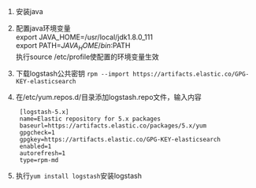1. 安装java
2. 配置java环境变量  
    export JAVA_HOME=/usr/local/jdk1.8.0_111  
    export PATH=$JAVA_HOME/bin:$PATH  
    执行source /etc/profile使配置的环境变量生效
3. 下载logstash公共密钥
`rpm --import https://artifacts.elastic.co/GPG-KEY-elasticsearch`
4. 在/etc/yum.repos.d/目录添加logstash.repo文件，输入内容


        [logstash-5.x]
        name=Elastic repository for 5.x packages
        baseurl=https://artifacts.elastic.co/packages/5.x/yum
        gpgcheck=1
        gpgkey=https://artifacts.elastic.co/GPG-KEY-elasticsearch
        enabled=1
        autorefresh=1
        type=rpm-md

5. 执行`yum install logstash`安装logstash
